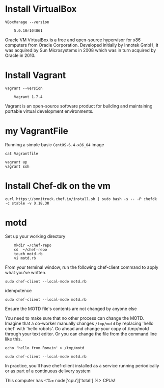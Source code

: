 
# Install VirtualBox

    VBoxManage --version

        5.0.10r104061


Oracle VM VirtualBox is a free and open-source hypervisor for x86 computers from Oracle Corporation. Developed initially by Innotek GmbH, it was acquired by Sun Microsystems in 2008 which was in turn acquired by Oracle in 2010.

# Install Vagrant

    vagrant --version

        Vagrant 1.7.4

Vagrant is an open-source software product for building and maintaining portable virtual development environments. 


# my VagrantFile

Running a simple basic `CentOS-6.4-x86_64` image

    cat Vagrantfile 

    vagrant up
    vagrant ssh

# Install Chef-dk on the vm

    curl https://omnitruck.chef.io/install.sh | sudo bash -s -- -P chefdk -c stable -v 0.18.30

# motd

Set up your working directory    

        mkdir ~/chef-repo
        cd  ~/chef-repo
        touch motd.rb
        vi motd.rb

From your terminal window, run the following chef-client command to apply what you've written.

    sudo chef-client --local-mode motd.rb

idempotence
  
    sudo chef-client --local-mode motd.rb     

Ensure the MOTD file's contents are not changed by anyone else

You need to make sure that no other process can change the MOTD.
Imagine that a co-worker manually changes `/tmp/motd` by replacing 'hello chef' with 'hello robots'. Go ahead and change your copy of /tmp/motd through your text editor. Or you can change the file from the command line like this.

    echo 'hello from Romain' > /tmp/motd

    sudo chef-client --local-mode motd.rb

In practice, you'll have chef-client installed as a service running periodically or as part of a continuous delivery system


This computer has <%= node['cpu']['total'] %> CPUs!

